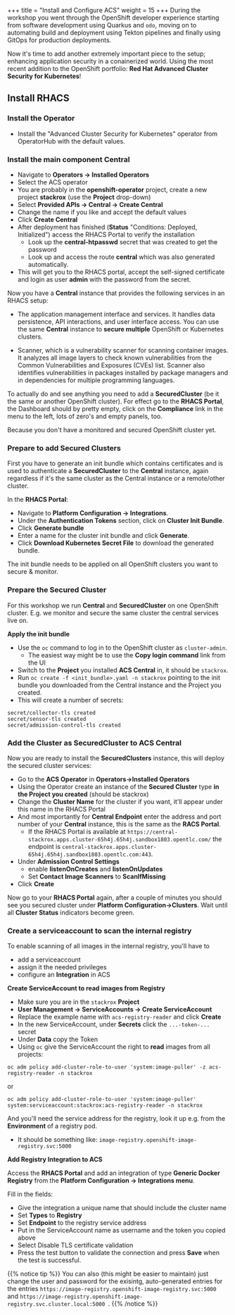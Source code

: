 +++
title = "Install and Configure ACS"
weight = 15
+++
During the workshop you went through the OpenShift developer experience starting from software development using Quarkus and `odo`, moving on to automating build and deployment using Tekton pipelines and finally using GitOps for production deployments.

Now it's time to add another extremely important piece to the setup; enhancing application security in a conainerized world. Using the most recent addition to the OpenShift portfolio: **Red Hat Advanced Cluster Security for Kubernetes**!

## Install RHACS
### Install the Operator
- Install the "Advanced Cluster Security for Kubernetes" operator from OperatorHub with the default values.

### Install the main component **Central**
- Navigate to **Operators → Installed Operators**
- Select the ACS operator
- You are probably in the **openshift-operator** project, create a new project **stackrox** (use the **Project** drop-down)
- Select **Provided APIs → Central → Create Central**
- Change the name if you like and accept the default values
- Click **Create Central**
- After deployment has finished (**Status** "Conditions: Deployed, Initialized") access the RHACS Portal to verify the installation
  -  Look up the **central-htpasswd** secret that was created to get the password
  - Look up  and access the route **central** which was also generated automatically.
- This will get you to the RHACS portal, accept the self-signed certificate and login as user **admin** with the password from the secret.

Now you have a **Central** instance that provides the following services in an
RHACS setup:

- The application management interface and services. It handles data persistence, API interactions, and user interface access. You can use the same **Central** instance to **secure multiple** OpenShift or Kubernetes clusters.

- Scanner, which is a vulnerability scanner for  scanning container images. It analyzes all image layers to check known vulnerabilities from the Common Vulnerabilities and Exposures (CVEs) list. Scanner also identifies vulnerabilities in packages installed by package managers and in dependencies for multiple programming languages.

To actually do and see anything you need to add a **SecuredCluster** (be it the same or another OpenShift cluster). For effect go to the **RHACS Portal**, the Dashboard should by pretty empty, click on the **Compliance** link in the menu to the left, lots of zero's and empty panels, too.

Because you don't have a monitored and secured OpenShift cluster yet.

### Prepare to add Secured Clusters

First you have to generate an init bundle which contains certificates and is used to authenticate a **SecuredCluster** to the **Central** instance, again regardless if it's the same cluster as the Central instance or a remote/other cluster.

In the **RHACS Portal**:

- Navigate to **Platform Configuration → Integrations**.
- Under the **Authentication Tokens** section, click on **Cluster Init Bundle**.
- Click **Generate bundle**
- Enter a name for the cluster init bundle and click **Generate**.
- Click **Download Kubernetes Secret File** to download the generated bundle.

The init bundle needs to be applied on all OpenShift clusters you want to secure & monitor.

### Prepare the Secured Cluster
For this workshop we run **Central** and **SecuredCluster** on one OpenShift cluster. E.g. we monitor and secure the same cluster the central services live on.

**Apply the init bundle**

- Use the `oc` command to log in to the OpenShift cluster as `cluster-admin`.
  - The easiest way might be to use the **Copy login command** link from the UI
- Switch to the **Project** you installed **ACS Central** in, it should be `stackrox`.
- Run `oc create -f <init_bundle>.yaml -n stackrox` pointing to the init bundle you downloaded from the Central instance and the Project you created.
- This will create a number of secrets:

```
secret/collector-tls created
secret/sensor-tls created
secret/admission-control-tls created
```

### Add the Cluster as **SecuredCluster** to **ACS Central**

Now you are ready to install the **SecuredClusters** instance, this will deploy the secured cluster services:

- Go to the **ACS Operator** in **Operators->Installed Operators**
- Using the Operator create an instance of the **Secured Cluster** type **in the Project you created** (should be stackrox)
- Change the **Cluster Name** for the cluster if you want, it'll appear under this name in the RHACS Portal
- And most importantly for **Central Endpoint**  enter the address and port number of your **Central** instance, this is the same as the **RACS Portal**.
  - If the RHACS Portal is available at `https://central-stackrox.apps.cluster-65h4j.65h4j.sandbox1803.opentlc.com/` the endpoint is `central-stackrox.apps.cluster-65h4j.65h4j.sandbox1803.opentlc.com:443`.
- Under **Admission Control Settings**
  - enable **listenOnCreates** and **listenOnUpdates**
  - Set **Contact Image Scanners** to **ScanIfMissing**
- Click **Create**

Now go to your **RHACS Portal** again, after a couple of minutes you should see you secured cluster under **Platform Configuration->Clusters**. Wait until all **Cluster Status** indicators become green.

### Create a serviceaccount to scan the internal registry
To enable scanning of all images in the internal registry, you'll have to
-  add a serviceaccount
- assign it the needed privileges
- configure an **Integration** in ACS

**Create ServiceAccount to read images from Registry**
- Make sure you are in the `stackrox` **Project**
- **User Management -> ServiceAccounts -> Create ServiceAccount**
- Replace the example name with `acs-registry-reader` and click **Create**
- In the new ServiceAccount, under **Secrets** click the `...-token-...` secret
- Under **Data** copy the Token
- Using `oc` give the ServiceAccount the right to **read** images from all projects:

```
oc adm policy add-cluster-role-to-user 'system:image-puller' -z acs-registry-reader -n stackrox
```

or

```
oc adm policy add-cluster-role-to-user 'system:image-puller' system:serviceaccount:stackrox:acs-registry-reader -n stackrox
```
And you'll need the service address for the registry, look it up e.g. from the **Environment** of a registry pod.
  - It should be something like: `image-registry.openshift-image-registry.svc:5000`


**Add Registry Integration to ACS**

Access the **RHACS Portal** and add an integration of type **Generic Docker Registry** from the **Platform Configuration -> Integrations menu**.

Fill in the fields:
- Give the integration a unique name that should include the cluster name
- Set **Types** to **Registry**
- Set **Endpoint** to the registry service address
- Put in the ServiceAccount name as username and the token you copied above
- Select Disable TLS certificate validation
- Press the test button to validate the connection and press **Save** when the test is successful.

{{% notice tip %}}
You can also (this might be easier to maintain) just change the user and password for the exisintg, auto-generated entries for the entries `https://image-registry.openshift-image-registry.svc:5000
` and `https://image-registry.openshift-image-registry.svc.cluster.local:5000
`.
{{% /notice %}}
